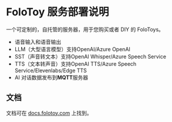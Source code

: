 # FoloToy 服务部署说明

一个可定制的，自托管的服务器，用于您购买或者 DIY 的 FoloToys。

- 语音输入和语音输出
- LLM（大型语言模型）支持OpenAI/Azure OpenAI
- SST（声音转文本）支持OpenAI Whisper/Azure Speech Service
- TTS（文本转声音）支持OpenAI TTS/Azure Speech Service/Elevenlabs/Edge TTS
- AI 对话数据发布到**MQTT**服务器

## 文档
文档可在 [docs.folotoy.com](https://docs.folotoy.com/) 上找到。 
